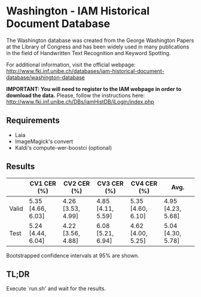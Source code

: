 # Washington - IAM Historical Document Database

The Washington database was created from the George Washington Papers at the
Library of Congress and has been widely used in many publications in the field
of Handwritten Text Recognition and Keyword Spotting.

For additional information, visit the official webpage:
http://www.fki.inf.unibe.ch/databases/iam-historical-document-database/washington-database

**IMPORTANT: You will need to register to the IAM webpage in order to download
the data.** Please, follow the instructions here:
http://www.fki.inf.unibe.ch/DBs/iamHistDB/iLogin/index.php

## Requirements

- Laia
- ImageMagick's convert
- Kaldi's compute-wer-boostci (optional)

## Results

|       |    CV1 CER (%)    |    CV2 CER (%)    |    CV3 CER (%)    |    CV4 CER (%)    | Avg.              |
|-------|-------------------|-------------------|-------------------|-------------------|-------------------|
| Valid | 5.35 [4.66, 6.03] | 4.26 [3.53, 4.99] | 4.85 [4.11, 5.59] | 5.35 [4.60, 6.10] | 4.95 [4.23, 5.68] |
| Test  | 5.24 [4.44, 6.04] | 4.22 [3.56, 4.88] | 6.08 [5.21, 6.94] | 4.62 [4.00, 5.25] | 5.04 [4.30, 5.78] |

Bootstrapped confidence intervals at 95% are shown.

## TL;DR

Execute `run.sh' and wait for the results.